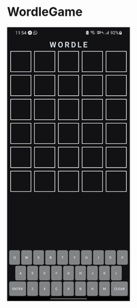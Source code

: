 # WordleGame

<img align="left" src="https://github.com/halil-seran/WordleGame/blob/master/assets/wordleImage.jpeg?raw=true" width="288" height="640"/>
